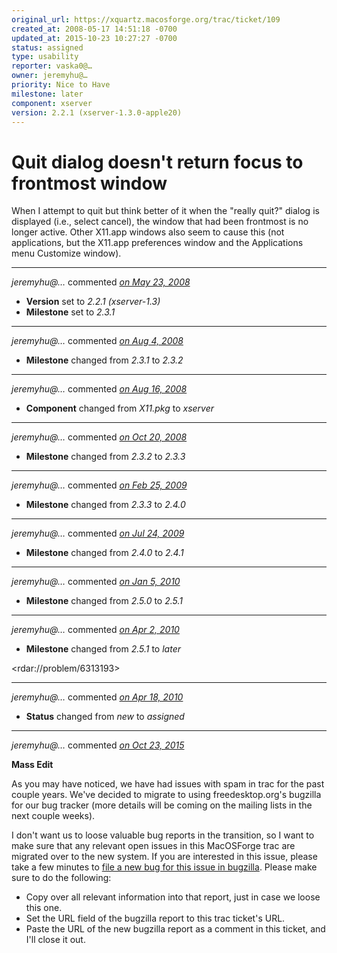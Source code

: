 ```yaml
---
original_url: https://xquartz.macosforge.org/trac/ticket/109
created_at: 2008-05-17 14:51:18 -0700
updated_at: 2015-10-23 10:27:27 -0700
status: assigned
type: usability
reporter: vaska0@…
owner: jeremyhu@…
priority: Nice to Have
milestone: later
component: xserver
version: 2.2.1 (xserver-1.3.0-apple20)
---
```


Quit dialog doesn't return focus to frontmost window
====================================================


When I attempt to quit but think better of it when the "really quit?" dialog is displayed (i.e., select cancel), the window that had been frontmost is no longer active. Other X11.app windows also seem to cause this (not applications, but the X11.app preferences window and the Applications menu Customize window).



---

*jeremyhu@…* commented *[on May 23, 2008](https://xquartz.macosforge.org/trac/ticket/109#comment:1 "May 23, 2008 at 2:54 AM PDT")*

-   **Version** set to *2.2.1 (xserver-1.3)*
-   **Milestone** set to *2.3.1*



---

*jeremyhu@…* commented *[on Aug 4, 2008](https://xquartz.macosforge.org/trac/ticket/109#comment:2 "August 4, 2008 at 8:00 PM PDT")*

-   **Milestone** changed from *2.3.1* to *2.3.2*



---

*jeremyhu@…* commented *[on Aug 16, 2008](https://xquartz.macosforge.org/trac/ticket/109#comment:3 "August 16, 2008 at 1:20 AM PDT")*

-   **Component** changed from *X11.pkg* to *xserver*



---

*jeremyhu@…* commented *[on Oct 20, 2008](https://xquartz.macosforge.org/trac/ticket/109#comment:4 "October 20, 2008 at 12:47 PM PDT")*

-   **Milestone** changed from *2.3.2* to *2.3.3*



---

*jeremyhu@…* commented *[on Feb 25, 2009](https://xquartz.macosforge.org/trac/ticket/109#comment:5 "February 25, 2009 at 6:51 PM PST")*

-   **Milestone** changed from *2.3.3* to *2.4.0*



---

*jeremyhu@…* commented *[on Jul 24, 2009](https://xquartz.macosforge.org/trac/ticket/109#comment:6 "July 24, 2009 at 11:37 PM PDT")*

-   **Milestone** changed from *2.4.0* to *2.4.1*



---

*jeremyhu@…* commented *[on Jan 5, 2010](https://xquartz.macosforge.org/trac/ticket/109#comment:7 "January 5, 2010 at 7:09 PM PST")*

-   **Milestone** changed from *2.5.0* to *2.5.1*



---

*jeremyhu@…* commented *[on Apr 2, 2010](https://xquartz.macosforge.org/trac/ticket/109#comment:8 "April 2, 2010 at 11:02 PM PDT")*

-   **Milestone** changed from *2.5.1* to *later*

&lt;rdar://problem/6313193&gt;



---

*jeremyhu@…* commented *[on Apr 18, 2010](https://xquartz.macosforge.org/trac/ticket/109#comment:9 "April 18, 2010 at 1:38 PM PDT")*

-   **Status** changed from *new* to *assigned*



---

*jeremyhu@…* commented *[on Oct 23, 2015](https://xquartz.macosforge.org/trac/ticket/109#comment:416 "October 23, 2015 at 10:27 AM PDT")*

**Mass Edit**

As you may have noticed, we have had issues with spam in trac for the past couple years. We've decided to migrate to using freedesktop.org's bugzilla for our bug tracker (more details will be coming on the mailing lists in the next couple weeks).

I don't want us to loose valuable bug reports in the transition, so I want to make sure that any relevant open issues in this MacOSForge trac are migrated over to the new system. If you are interested in this issue, please take a few minutes to [file a new bug for this issue in bugzilla](https://bugs.freedesktop.org/enter_bug.cgi?product=XQuartz&component=New%20Bugs). Please make sure to do the following:

-   Copy over all relevant information into that report, just in case we loose this one.
-   Set the URL field of the bugzilla report to this trac ticket's URL.
-   Paste the URL of the new bugzilla report as a comment in this ticket, and I'll close it out.



